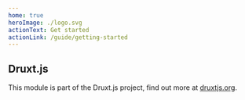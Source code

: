 ```yaml
---
home: true
heroImage: ./logo.svg
actionText: Get started
actionLink: /guide/getting-started
---
```


## Druxt.js

This module is part of the Druxt.js project, find out more at [druxtjs.org](https://druxtjs.org).
